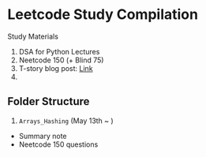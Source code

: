 # Leetcode Study Compilation

Study Materials 

1. DSA for Python Lectures 
2. Neetcode 150 (+ Blind 75)
4. T-story blog post: [Link](https://sophuu.tistory.com/112)
5. 


## Folder Structure 

1. `Arrays_Hashing` (May 13th ~ )
- Summary note 
- Neetcode 150 questions 